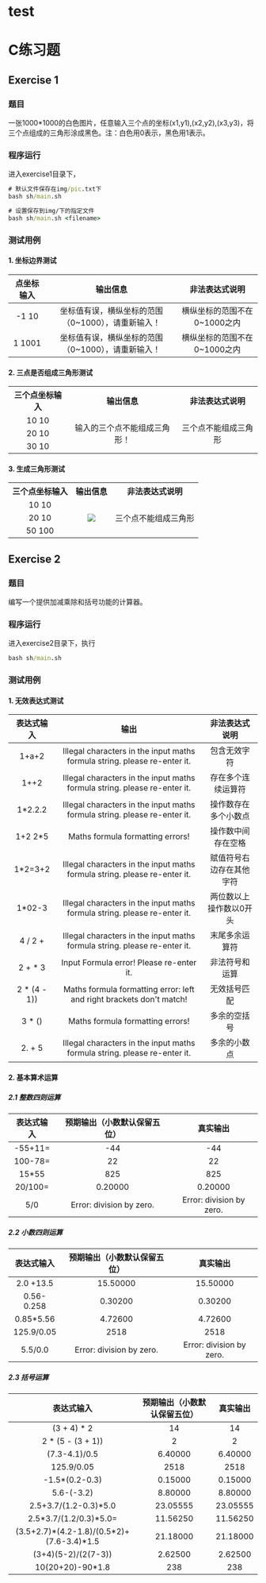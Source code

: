 # test

# C练习题

## Exercise 1

### 题目

一张1000*1000的白色图片，任意输入三个点的坐标(x1,y1),(x2,y2),(x3,y3)，将三个点组成的三角形涂成黑色。注：白色用0表示，黑色用1表示。



### 程序运行

进入exercise1目录下，

```cmd
# 默认文件保存在img/pic.txt下
bash sh/main.sh
```

```cmd
# 设置保存到img/下的指定文件
bash sh/main.sh <filename>
```



###  测试用例

#### **1. 坐标边界测试**

| 点坐标输入 |                      输出信息                      |        非法表达式说明        |
| :--------: | :------------------------------------------------: | :--------------------------: |
|   -1 10    | 坐标值有误，横纵坐标的范围（0~1000），请重新输入！ | 横纵坐标的范围不在0~1000之内 |
|   1 1001   | 坐标值有误，横纵坐标的范围（0~1000），请重新输入！ | 横纵坐标的范围不在0~1000之内 |

#### 2. 三点是否组成三角形测试

<table>
    <tr align="center">
        <th>三个点坐标输入</th>
		<th>输出信息</th>
		<th>非法表达式说明</th>
    </tr>
    <tr align="center">
        <td>10 10</td>
        <td rowspan=3>输入的三个点不能组成三角形！</td>
        <td rowspan=3>三个点不能组成三角形</td>
    </tr>
    <tr align="center">
        <td>20 10</td>
    </tr>
    <tr align="center">
        <td>30 10</td>
    </tr>
</table>

#### 3. 生成三角形测试

<table>
    <tr align="center">
        <th>三个点坐标输入</th>
		<th>输出信息</th>
		<th>非法表达式说明</th>
    </tr>
    <tr align="center">
        <td>10 10</td>
        <td rowspan=3><img src="./readme.assets/image-20240812103401573.png"></img></td>
        <td rowspan=3>三个点不能组成三角形</td>
    </tr>
    <tr align="center">
        <td>20 10</td>
    </tr>
    <tr align="center">
        <td>50 100</td>
    </tr>
</table>





## Exercise 2

### 题目

编写一个提供加减乘除和括号功能的计算器。



### 程序运行

进入exercise2目录下，执行

```cmd
bash sh/main.sh
```



### 测试用例

#### **1. 无效表达式测试**

|  表达式输入  |                             输出                             |      非法表达式说明      |
| :----------: | :----------------------------------------------------------: | :----------------------: |
|    1+a+2     | Illegal characters in the input maths formula string. please re-enter it. |       包含无效字符       |
|     1++2     | Illegal characters in the input maths formula string. please re-enter it. |    存在多个连续运算符    |
|   1*2.2.2    | Illegal characters in the input maths formula string. please re-enter it. |   操作数存在多个小数点   |
|   1+2 2*5    |               Maths formula formatting errors!               |    操作数中间存在空格    |
|   1*2=3+2    | Illegal characters in the input maths formula string. please re-enter it. | 赋值符号右边存在其他字符 |
|    1*02-3    | Illegal characters in the input maths formula string. please re-enter it. | 两位数以上操作数以0开头  |
|   4 / 2 +    | Illegal characters in the input maths formula string. please re-enter it. |      末尾多余运算符      |
|   2 + * 3    |           Input Formula error! Please re-enter it.           |      非法符号和运算      |
| 2 * (4 - 1)) | Maths formula formatting error: left and right brackets don't match! |       无效括号匹配       |
|    3 * ()    |               Maths formula formatting errors!               |       多余的空括号       |
|    2. + 5    | Illegal characters in the input maths formula string. please re-enter it. |       多余的小数点       |



#### 2. 基本算术运算

##### **2.1 整数四则运算**

| 表达式输入 | 预期输出（小数默认保留五位） |         真实输出         |
| :--------: | :--------------------------: | :----------------------: |
|  -55+11=   |             -44              |           -44            |
|  100-78=   |              22              |            22            |
|   15*55    |             825              |           825            |
|  20/100=   |           0.20000            |         0.20000          |
|    5/0     |   Error: division by zero.   | Error: division by zero. |



##### 2.2 小数四则运算

| 表达式输入 | 预期输出（小数默认保留五位） |         真实输出         |
| :--------: | :--------------------------: | :----------------------: |
| 2.0 +13.5  |           15.50000           |         15.50000         |
| 0.56-0.258 |           0.30200            |         0.30200          |
| 0.85*5.56  |           4.72600            |         4.72600          |
| 125.9/0.05 |             2518             |           2518           |
|  5.5/0.0   |   Error: division by zero.   | Error: division by zero. |



##### 2.3 括号运算

|                 表达式输入                  | 预期输出（小数默认保留五位） | 真实输出 |
| :-----------------------------------------: | :--------------------------: | :------: |
|                 (3 + 4) * 2                 |              14              |    14    |
|              2 * (5 - (3 + 1))              |              2               |    2     |
|                (7.3-4.1)/0.5                |           6.40000            | 6.40000  |
|                 125.9/0.05                  |             2518             |   2518   |
|               -1.5*(0.2-0.3)                |           0.15000            | 0.15000  |
|                 5.6-(-3.2)                  |           8.80000            | 8.80000  |
|            2.5+3.7/(1.2-0.3)*5.0            |           23.05555           | 23.05555 |
|           2.5\*3.7/(1.2/0.3)*5.0=           |           11.56250           | 11.56250 |
| (3.5+2.7)\*(4.2-1.8)/(0.5*2)+(7.6-3.4)\*1.5 |           21.18000           | 21.18000 |
|             (3+4)(5-2)/(2(7-3))             |           2.62500            | 2.62500  |
|              10(20+20)-90*1.8               |             238              |   238    |

